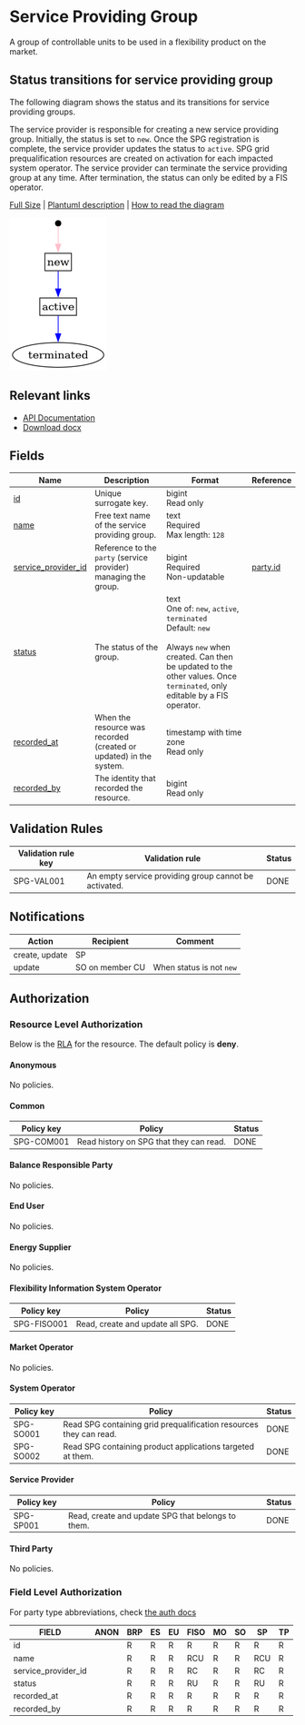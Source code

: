 # Service Providing Group

A group of controllable units to be used in a flexibility product on the market.

## Status transitions for service providing group

The following diagram shows the status and its transitions for service providing
groups.

The service provider is responsible for creating a new service providing group.
Initially, the status is set to `new`. Once the SPG registration is complete,
the service provider updates the status to `active`. SPG grid prequalification
resources are created on activation for each impacted system operator.
The service provider can terminate the service providing group at any time.
After termination, the status can only be edited by a FIS operator.

[Full Size](../diagrams/service_providing_group_status.png)
|
[Plantuml description](../diagrams/service_providing_group_status.plantuml)
|
[How to read the diagram](./index.md#status)

![Service Providing Group Registration Status](../diagrams/service_providing_group_status.png)

## Relevant links

* [API Documentation](/flex-information-system/api/v0/#/operations/list_service_providing_group)
* [Download docx](../download/service_providing_group.docx)

## Fields

| Name                                                                                          | Description                                                        | Format                                                                                                                                                                                             | Reference                     |
|-----------------------------------------------------------------------------------------------|--------------------------------------------------------------------|----------------------------------------------------------------------------------------------------------------------------------------------------------------------------------------------------|-------------------------------|
| <a name="field-id" href="#field-id">id</a>                                                    | Unique surrogate key.                                              | bigint<br/>Read only                                                                                                                                                                               |                               |
| <a name="field-name" href="#field-name">name</a>                                              | Free text name of the service providing group.                     | text<br/>Required<br/>Max length: `128`                                                                                                                                                            |                               |
| <a name="field-service_provider_id" href="#field-service_provider_id">service_provider_id</a> | Reference to the `party` (service provider) managing the group.    | bigint<br/>Required<br/>Non-updatable                                                                                                                                                              | [party.id](party.md#field-id) |
| <a name="field-status" href="#field-status">status</a>                                        | The status of the group.                                           | text<br/>One of: `new`, `active`, `terminated`<br/>Default: `new`<br/><br/>Always `new` when created. Can then be updated to the other values. Once `terminated`, only editable by a FIS operator. |                               |
| <a name="field-recorded_at" href="#field-recorded_at">recorded_at</a>                         | When the resource was recorded (created or updated) in the system. | timestamp with time zone<br/>Read only                                                                                                                                                             |                               |
| <a name="field-recorded_by" href="#field-recorded_by">recorded_by</a>                         | The identity that recorded the resource.                           | bigint<br/>Read only                                                                                                                                                                               |                               |

## Validation Rules

| Validation rule key | Validation rule                                       | Status |
|---------------------|-------------------------------------------------------|--------|
| SPG-VAL001          | An empty service providing group cannot be activated. | DONE   |

## Notifications

| Action         | Recipient       | Comment                  |
|----------------|-----------------|--------------------------|
| create, update | SP              |                          |
| update         | SO on member CU | When status is not `new` |

## Authorization

### Resource Level Authorization

Below is the [RLA](../technical/auth.md#resource-level-authorization-rla) for the
resource. The default policy is **deny**.

#### Anonymous

No policies.

#### Common

| Policy key | Policy                                  | Status |
|------------|-----------------------------------------|--------|
| SPG-COM001 | Read history on SPG that they can read. | DONE   |

#### Balance Responsible Party

No policies.

#### End User

No policies.

#### Energy Supplier

No policies.

#### Flexibility Information System Operator

| Policy key  | Policy                           | Status |
|-------------|----------------------------------|--------|
| SPG-FISO001 | Read, create and update all SPG. | DONE   |

#### Market Operator

No policies.

#### System Operator

| Policy key | Policy                                                             | Status |
|------------|--------------------------------------------------------------------|--------|
| SPG-SO001  | Read SPG containing grid prequalification resources they can read. | DONE   |
| SPG-SO002  | Read SPG containing product applications targeted at them.         | DONE   |

#### Service Provider

| Policy key | Policy                                            | Status |
|------------|---------------------------------------------------|--------|
| SPG-SP001  | Read, create and update SPG that belongs to them. | DONE   |

#### Third Party

No policies.

### Field Level Authorization

For party type abbreviations, check [the auth docs](../technical/auth.md#party-market-actors)

| FIELD               | ANON | BRP | ES | EU | FISO | MO | SO | SP  | TP |
|---------------------|------|-----|----|----|------|----|----|-----|----|
| id                  |      | R   | R  | R  | R    | R  | R  | R   | R  |
| name                |      | R   | R  | R  | RCU  | R  | R  | RCU | R  |
| service_provider_id |      | R   | R  | R  | RC   | R  | R  | RC  | R  |
| status              |      | R   | R  | R  | RU   | R  | R  | RU  | R  |
| recorded_at         |      | R   | R  | R  | R    | R  | R  | R   | R  |
| recorded_by         |      | R   | R  | R  | R    | R  | R  | R   | R  |
